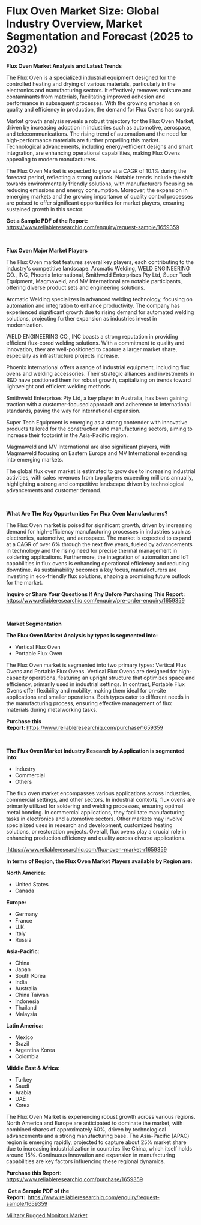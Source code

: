 <p><h1>Flux Oven Market Size: Global Industry Overview, Market Segmentation and Forecast (2025 to 2032)</h1></p><p><strong>Flux Oven Market Analysis and Latest Trends</strong></p>
<p><p>The Flux Oven is a specialized industrial equipment designed for the controlled heating and drying of various materials, particularly in the electronics and manufacturing sectors. It effectively removes moisture and contaminants from materials, facilitating improved adhesion and performance in subsequent processes. With the growing emphasis on quality and efficiency in production, the demand for Flux Ovens has surged.</p><p>Market growth analysis reveals a robust trajectory for the Flux Oven Market, driven by increasing adoption in industries such as automotive, aerospace, and telecommunications. The rising trend of automation and the need for high-performance materials are further propelling this market. Technological advancements, including energy-efficient designs and smart integration, are enhancing operational capabilities, making Flux Ovens appealing to modern manufacturers.</p><p>The Flux Oven Market is expected to grow at a CAGR of 10.1% during the forecast period, reflecting a strong outlook. Notable trends include the shift towards environmentally friendly solutions, with manufacturers focusing on reducing emissions and energy consumption. Moreover, the expansion in emerging markets and the growing importance of quality control processes are poised to offer significant opportunities for market players, ensuring sustained growth in this sector.</p></p>
<p><strong>Get a Sample PDF of the Report:&nbsp;</strong> <a href="https://www.reliableresearchiq.com/enquiry/request-sample/1659359?utm_campaign=3503&utm_medium=2&utm_source=Github&utm_content=ia&utm_term=08042025&utm_id=flux-oven">https://www.reliableresearchiq.com/enquiry/request-sample/1659359</a></p>
<p>&nbsp;</p>
<p><strong>Flux Oven Major Market Players</strong></p>
<p><p>The Flux Oven market features several key players, each contributing to the industry's competitive landscape. Arcmatic Welding, WELD ENGINEERING CO., INC, Phoenix International, Smithweld Enterprises Pty Ltd, Super Tech Equipment, Magmaweld, and MV International are notable participants, offering diverse product sets and engineering solutions.</p><p>Arcmatic Welding specializes in advanced welding technology, focusing on automation and integration to enhance productivity. The company has experienced significant growth due to rising demand for automated welding solutions, projecting further expansion as industries invest in modernization.</p><p>WELD ENGINEERING CO., INC boasts a strong reputation in providing efficient flux-cored welding solutions. With a commitment to quality and innovation, they are well-positioned to capture a larger market share, especially as infrastructure projects increase.</p><p>Phoenix International offers a range of industrial equipment, including flux ovens and welding accessories. Their strategic alliances and investments in R&D have positioned them for robust growth, capitalizing on trends toward lightweight and efficient welding methods.</p><p>Smithweld Enterprises Pty Ltd, a key player in Australia, has been gaining traction with a customer-focused approach and adherence to international standards, paving the way for international expansion.</p><p>Super Tech Equipment is emerging as a strong contender with innovative products tailored for the construction and manufacturing sectors, aiming to increase their footprint in the Asia-Pacific region.</p><p>Magmaweld and MV International are also significant players, with Magmaweld focusing on Eastern Europe and MV International expanding into emerging markets. </p><p>The global flux oven market is estimated to grow due to increasing industrial activities, with sales revenues from top players exceeding millions annually, highlighting a strong and competitive landscape driven by technological advancements and customer demand.</p></p>
<p>&nbsp;</p>
<p><strong>What Are The Key Opportunities For Flux Oven Manufacturers?</strong></p>
<p><p>The Flux Oven market is poised for significant growth, driven by increasing demand for high-efficiency manufacturing processes in industries such as electronics, automotive, and aerospace. The market is expected to expand at a CAGR of over 6% through the next five years, fueled by advancements in technology and the rising need for precise thermal management in soldering applications. Furthermore, the integration of automation and IoT capabilities in flux ovens is enhancing operational efficiency and reducing downtime. As sustainability becomes a key focus, manufacturers are investing in eco-friendly flux solutions, shaping a promising future outlook for the market.</p></p>
<p><strong>Inquire or Share Your Questions If Any Before Purchasing This Report:</strong> <a href="https://www.reliableresearchiq.com/enquiry/pre-order-enquiry/1659359?utm_campaign=3503&utm_medium=2&utm_source=Github&utm_content=ia&utm_term=08042025&utm_id=flux-oven">https://www.reliableresearchiq.com/enquiry/pre-order-enquiry/1659359</a></p>
<p>&nbsp;</p>
<p><strong>Market Segmentation</strong></p>
<p><strong>The Flux Oven Market Analysis by types is segmented into:</strong></p>
<p><ul><li>Vertical Flux Oven</li><li>Portable Flux Oven</li></ul></p>
<p><p>The Flux Oven market is segmented into two primary types: Vertical Flux Ovens and Portable Flux Ovens. Vertical Flux Ovens are designed for high-capacity operations, featuring an upright structure that optimizes space and efficiency, primarily used in industrial settings. In contrast, Portable Flux Ovens offer flexibility and mobility, making them ideal for on-site applications and smaller operations. Both types cater to different needs in the manufacturing process, ensuring effective management of flux materials during metalworking tasks.</p></p>
<p><strong>Purchase this Report:&nbsp;</strong><a href="https://www.reliableresearchiq.com/purchase/1659359?utm_campaign=3503&utm_medium=2&utm_source=Github&utm_content=ia&utm_term=08042025&utm_id=flux-oven">https://www.reliableresearchiq.com/purchase/1659359</a></p>
<p>&nbsp;</p>
<p><strong>The Flux Oven Market Industry Research by Application is segmented into:</strong></p>
<p><ul><li>Industry</li><li>Commercial</li><li>Others</li></ul></p>
<p><p>The flux oven market encompasses various applications across industries, commercial settings, and other sectors. In industrial contexts, flux ovens are primarily utilized for soldering and welding processes, ensuring optimal metal bonding. In commercial applications, they facilitate manufacturing tasks in electronics and automotive sectors. Other markets may involve specialized uses in research and development, customized heating solutions, or restoration projects. Overall, flux ovens play a crucial role in enhancing production efficiency and quality across diverse applications.</p></p>
<p><a href="https://www.reliableresearchiq.com/flux-oven-market-r1659359?utm_campaign=3503&utm_medium=2&utm_source=Github&utm_content=ia&utm_term=08042025&utm_id=flux-oven">&nbsp;https://www.reliableresearchiq.com/flux-oven-market-r1659359</a></p>
<p><strong>In terms of Region, the Flux Oven Market Players available by Region are:</strong></p>
<p>
    <p> <strong> North America: </strong>
        <ul>
            <li>United States</li>
            <li>Canada</li>
        </ul>
        </p> 
    <p> <strong> Europe: </strong>
        <ul>
            <li>Germany</li>
            <li>France</li>
            <li>U.K.</li>
            <li>Italy</li>
            <li>Russia</li>
        </ul>
        </p> 
    <p> <strong> Asia-Pacific: </strong>
        <ul>
            <li>China</li>
            <li>Japan</li>
            <li>South Korea</li>
            <li>India</li>
            <li>Australia</li>
            <li>China Taiwan</li>
            <li>Indonesia</li>
            <li>Thailand</li>
            <li>Malaysia</li>
        </ul>
        </p> 
    <p> <strong> Latin America: </strong>
        <ul>
            <li>Mexico</li>
            <li>Brazil</li>
            <li>Argentina Korea</li>
            <li>Colombia</li>
        </ul>
        </p> 
    <p> <strong> Middle East & Africa: </strong>
        <ul>
            <li>Turkey</li>
            <li>Saudi</li>
            <li>Arabia</li>
            <li>UAE</li>
            <li>Korea</li>
        </ul>
    </p>
    </p>
<p><p>The Flux Oven Market is experiencing robust growth across various regions. North America and Europe are anticipated to dominate the market, with combined shares of approximately 60%, driven by technological advancements and a strong manufacturing base. The Asia-Pacific (APAC) region is emerging rapidly, projected to capture about 25% market share due to increasing industrialization in countries like China, which itself holds around 15%. Continuous innovation and expansion in manufacturing capabilities are key factors influencing these regional dynamics.</p></p>
<p><strong>Purchase this Report: </strong><a href="https://www.reliableresearchiq.com/purchase/1659359?utm_campaign=3503&utm_medium=2&utm_source=Github&utm_content=ia&utm_term=08042025&utm_id=flux-oven">https://www.reliableresearchiq.com/purchase/1659359</a></p>
<p>&nbsp;<strong>Get a Sample PDF of the Report:&nbsp;&nbsp;</strong><a href="https://www.reliableresearchiq.com/enquiry/request-sample/1659359?utm_campaign=3503&utm_medium=2&utm_source=Github&utm_content=ia&utm_term=08042025&utm_id=flux-oven">https://www.reliableresearchiq.com/enquiry/request-sample/1659359</a></p>
<p><strong></strong></p>
<p><p><a href="https://github.com/spoorsusama/Market-Research-Report-List-1/blob/main/military-rugged-monitors-market.md?utm_campaign=3503&utm_medium=2&utm_source=Github&utm_content=ia&utm_term=08042025&utm_id=flux-oven">Military Rugged Monitors Market</a></p></p>